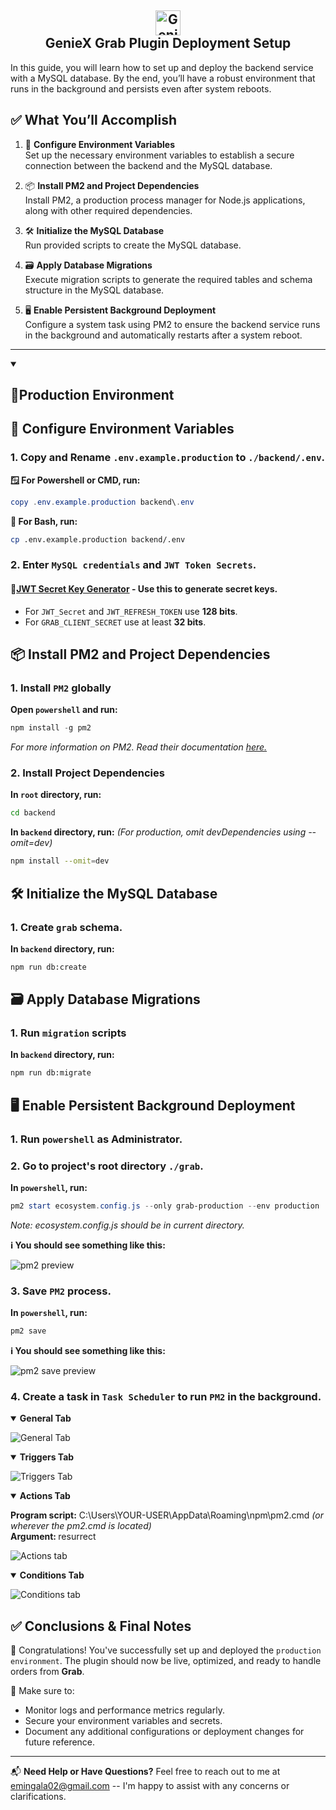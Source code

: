 <h2 align="center">
  <img src="https://api.geniex.tech/assets/images/gnx_logo.png" alt="GenieX Logo" height="40"/>
  <br>
  <b>GenieX Grab Plugin Deployment Setup</b>
</h2>

In this guide, you will learn how to set up and deploy the backend service with a MySQL database. By the end, you’ll have a robust environment that runs in the background and persists even after system reboots.

## ✅ What You’ll Accomplish

1. 🔐 **Configure Environment Variables**  
   Set up the necessary environment variables to establish a secure connection between the backend and the MySQL database.

2. 📦 **Install PM2 and Project Dependencies**  
   Install PM2, a production process manager for Node.js applications, along with other required dependencies.

3. 🛠️ **Initialize the MySQL Database**  
   Run provided scripts to create the MySQL database.

4. 🗃️ **Apply Database Migrations**  
   Execute migration scripts to generate the required tables and schema structure in the MySQL database.

5. 🖥️ **Enable Persistent Background Deployment**  
   Configure a system task using PM2 to ensure the backend service runs in the background and automatically restarts after a system reboot.

---
<details open>
<summary><h2>🚀Production Environment</h2></summary>

## 🔐 Configure Environment Variables

### 1. Copy and Rename `.env.example.production`  to `./backend/.env`.

**🪟 For Powershell or CMD, run:**
```powershell
copy .env.example.production backend\.env
``` 

**🐚 For Bash, run:**
```bash
cp .env.example.production backend/.env 
```

### 2. Enter `MySQL credentials` and `JWT Token Secrets`.
#### 🔗[JWT Secret Key Generator](https://jwtsecrets.com/#generator) - Use this to generate secret keys.
- For `JWT_Secret` and `JWT_REFRESH_TOKEN` use **128 bits**.
- For `GRAB_CLIENT_SECRET` use at least **32 bits**.

## 📦 Install PM2 and Project Dependencies

### 1. Install `PM2` globally
**Open `powershell` and run:**
```powershell
npm install -g pm2
```
*For more information on PM2. Read their documentation [here.](https://pm2.io/docs/runtime/guide/installation)*

### 2. Install Project Dependencies
**In `root` directory, run:** 
```bash
cd backend
```
**In `backend` directory, run:** *(For production, omit devDependencies using --omit=dev)*
```bash
npm install --omit=dev
```

## 🛠️ Initialize the MySQL Database

### 1. Create `grab` schema.

**In `backend` directory, run:**
```bash
npm run db:create
```

## 🗃️ Apply Database Migrations

### 1. Run `migration` scripts
**In `backend` directory, run:**
```bash
npm run db:migrate
```

## 🖥️ Enable Persistent Background Deployment

### 1. Run `powershell` as Administrator.


### 2. Go to project's root directory `./grab`.
**In `powershell`, run:**
```powershell
pm2 start ecosystem.config.js --only grab-production --env production
```
*Note: ecosystem.config.js should be in current directory.*

**ℹ️ You should see something like this:**

![pm2 preview](https://api.geniex.tech/assets/images/pm2-grab-production.png)

### 3. Save `PM2` process.
**In `powershell`, run:**
```powershell
pm2 save
```

**ℹ️ You should see something like this:**

![pm2 save preview](https://api.geniex.tech/assets/images/pm2-grab-save-preview.png)

### 4. Create a task in `Task Scheduler` to run `PM2` in the background.

<details open><summary><b>General Tab</b></summary>

![General Tab](https://api.geniex.tech/assets/images/general-tab.png)
</details>

<details open><summary><b>Triggers Tab</b></summary>

![Triggers Tab](https://api.geniex.tech/assets/images/trigger-tab.png)
</details>

<details open><summary><b>Actions Tab</b></summary>

<b>Program script:</b> C:\Users\YOUR-USER\AppData\Roaming\npm\pm2.cmd 
<i>(or wherever the pm2.cmd is located)</i><br>
<b>Argument: </b> resurrect

![Actions tab](https://api.geniex.tech/assets/images/actions-tab.png)

</details>

<details open> <summary><b>Conditions Tab</b></summary>

![Conditions tab](https://api.geniex.tech/assets/images/conditions-tab.png)
</details>

## ✅ Conclusions & Final Notes
🎉 Congratulations! You've successfully set up and deployed the `production environment`. The plugin should now be live, optimized, and ready to handle orders from **Grab**.

📌 Make sure to:
- Monitor logs and performance metrics regularly.
- Secure your environment variables and secrets.
- Document any additional configurations or deployment changes for future reference.


</details>

---

📬 **Need Help or Have Questions?**
Feel free to reach out to me at emingala02@gmail.com -- I'm happy to assist with any concerns or clarifications.
